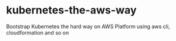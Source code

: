 # kubernetes-the-aws-way
Bootstrap Kubernetes the hard way on AWS Platform using aws cli, cloudformation and so on
